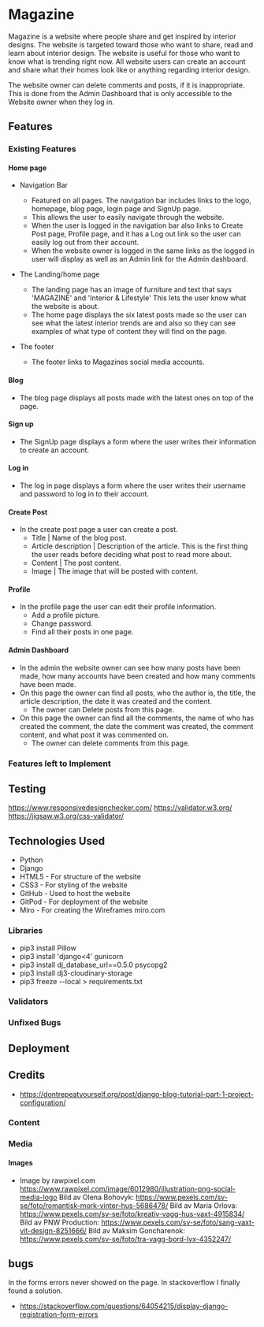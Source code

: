 # Magazine
Magazine is a website where people share and get inspired by interior designs. The website is targeted toward those who want to share, read and learn about interior design. The website is useful for those who want to know what is trending right now. 
All website users can create an account and share what their homes look like or anything regarding interior design.

The website owner can delete comments and posts, if it is inappropriate. This is done from the Admin Dashboard that is only accessible to the Website owner when they log in.


## Features

### Existing Features

#### Home page

* Navigation Bar
  * Featured on all pages. The navigation bar includes links to the logo, homepage, blog page, login page and SignUp page.
  * This allows the user to easily navigate through the website.
  * When the user is logged in the navigation bar also links to Create Post page, Profile page, and it has a Log out link so the user can easily log out from their account.
  * When the website owner is logged in the same links as the logged in user will display as well as an Admin link for the Admin dashboard.

* The Landing/home page
  * The landing page has an image of furniture and text that says 'MAGAZINE' and 'Interior & Lifestyle' This lets the user know what the website is about.
  * The home page displays the six latest posts made so the user can see what the latest interior trends are and also so they can see examples of what type of content they will find on the page. 

* The footer
  * The footer links to Magazines social media accounts.
 
 #### Blog

 * The blog page displays all posts made with the latest ones on top of the page.


#### Sign up
* The SignUp page displays a form where the user writes their information to create an account.

#### Log in
* The log in page displays a form where the user writes their username and password to log in to their account.

#### Create Post
* In the create post page a user can create a post.
    * Title | Name of the blog post.
    * Article description | Description of the article. This is the first thing the user reads before deciding what post to read more about.
    * Content | The post content.
    * Image | The image that will be posted with content.

#### Profile
* In the profile page the user can edit their profile information.
    * Add a profile picture.
    * Change password.
    * Find all their posts in one page.


#### Admin Dashboard
* In the admin the website owner can see how many posts have been made, how many accounts have been created and how many comments have been made.
* On this page the owner can find all posts, who the author is, the title, the article description, the date it was created and the content.
    * The owner can Delete posts from this page.
* On this page the owner can find all the comments, the name of who has created the comment, the date the comment was created, the comment content, and what post it was commented on.
    * The owner can delete comments from this page.

### Features left to Implement

## Testing
https://www.responsivedesignchecker.com/
https://validator.w3.org/
https://jigsaw.w3.org/css-validator/
## Technologies Used
* Python
* Django
* HTML5 - For structure of the website
* CSS3 - For styling of the website
* GitHub - Used to host the website
* GitPod - For deployment of the website
* Miro - For creating the Wireframes
miro.com
### Libraries
* pip3 install Pillow
* pip3 install 'django<4' gunicorn
* pip3 install dj_database_url==0.5.0 psycopg2
* pip3 install dj3-cloudinary-storage
* pip3 freeze --local > requirements.txt

### Validators

### Unfixed Bugs


## Deployment


## Credits
* https://dontrepeatyourself.org/post/django-blog-tutorial-part-1-project-configuration/
### Content
### Media
#### Images
* Image by rawpixel.com https://www.rawpixel.com/image/6012980/illustration-png-social-media-logo
Bild av Olena Bohovyk: https://www.pexels.com/sv-se/foto/romantisk-mork-vinter-hus-5686478/
Bild av Maria Orlova: https://www.pexels.com/sv-se/foto/kreativ-vagg-hus-vaxt-4915834/
Bild av PNW Production: https://www.pexels.com/sv-se/foto/sang-vaxt-vit-design-8251666/
Bild av Maksim Goncharenok: https://www.pexels.com/sv-se/foto/tra-vagg-bord-lyx-4352247/
## bugs
In the forms errors never showed on the page. In stackoverflow I finally found a solution.

* https://stackoverflow.com/questions/64054215/display-django-registration-form-errors




